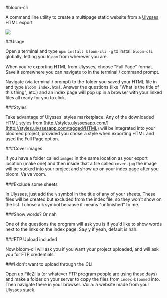 #bloom-cli

A command line utility to create a multipage static website from a [Ulysses](http://ulyssesapp.com) HTML export

![](http://i.imgur.com/fIQN10x.png)

##Usage

Open a terminal and type `npm install bloom-cli -g` to install `bloom-cli` globally, letting you `bloom` from wherever you are.

When you're exporting HTML from Ulysses, choose "Full Page" format. Save it somewhere you can navigate to in the terminal / command prompt.

Navigate (via terminal / prompt) to the folder you saved your HTML file in and type `bloom index.html`. Answer the questions (like "What is the title of this thing", etc.) and an index page will pop up in a browser with your linked files all ready for you to click.

###Styles

Take advantage of Ulysses' styles marketplace. Any of the downloaded HTML styles from [http://styles.ulyssesapp.com/](http://styles.ulyssesapp.com/tagged/HTML) will be integrated into your bloomed project, provided you chose a style when exporting HTML and used the Full Page option.

###Cover images

If you have a folder called `images` in the same location as your export location (make one) and then inside that a file called `cover.jpg` the image will be sucked into your project and show up on your index page after you bloom. Va va voom.

###Exclude some sheets

In Ulysses, just add the `%` symbol in the title of any of your sheets. These files will be created but excluded from the index file, so they won't show on the list. I chose a `%` symbol because it means "unfinished" to me.

###Show words? Or nah

One of the questions the program will ask you is if you'd like to show words next to the links on the index page. Say y if yeah, default is nah.

###FTP Upload included

Now bloom-cli will ask you if you want your project uploaded, and will ask you for FTP credentials.

###I don't want to upload through the CLI

Open up FileZilla (or whatever FTP program people are using these days) and make a folder on your server to copy the files from `index-bloomed` into. Then navigate there in your browser. Voila: a website made from your Ulysses stack.
